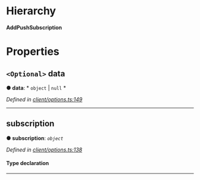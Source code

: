 

# Hierarchy

**AddPushSubscription**

# Properties

<a id="data"></a>

## `<Optional>` data

**● data**: * `object` &#124; `null`
*

*Defined in [client/options.ts:149](https://github.com/aendrew/core/blob/a43c578/src/client/options.ts#L149)*

___
<a id="subscription"></a>

##  subscription

**● subscription**: *`object`*

*Defined in [client/options.ts:138](https://github.com/aendrew/core/blob/a43c578/src/client/options.ts#L138)*

#### Type declaration

___


